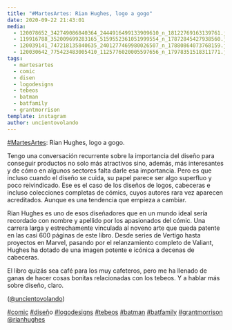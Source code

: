 ```yaml
---
title: "#MartesArtes: Rian Hughes, logo a gogo"
date: 2020-09-22 21:43:01
media: 
  - 120078652_342749086840364_2444916499133909610_n_18122769163139761.jpg
  - 119916788_352009699283165_5159552361051999554_n_17872845427938560.jpg
  - 120039141_747218135840635_2401277469980026507_n_17880864073768159.jpg
  - 120030642_775423483005410_1125776020005597656_n_17978351518311771.jpg
tags: 
  - martesartes
  - comic
  - disen
  - logodesigns
  - tebeos
  - batman
  - batfamily
  - grantmorrison
template: instagram
author: uncientovolando
---
```


[#MartesArtes](/tags/martesartes): Rian Hughes, logo a gogo.

Tengo una conversación recurrente sobre la importancia del diseño para conseguir productos no solo más atractivos sino, además, más interesantes y de cómo en algunos sectores falta darle esa importancia. Pero es que incluso cuando el diseño se cuida, su papel parece ser algo superfluo y poco reivindicado. Ese es el caso de los diseños de logos, cabeceras e incluso colecciones completas de cómics, cuyos autores rara vez aparecen acreditados. Aunque es una tendencia que empieza a cambiar.

Rian Hughes es uno de esos diseñadores que en un mundo ideal sería recordado con nombre y apellido por los apasionados del cómic. Una carrera larga y estrechamente vinculada al noveno arte que queda patente en las casi 600 páginas de este libro.
Desde series de Vertigo hasta proyectos en Marvel, pasando por el relanzamiento completo de Valiant, Hughes ha dotado de una imagen potente e icónica a decenas de cabeceras.

El libro quizás sea café para los muy cafeteros, pero me ha llenado de ganas de hacer cosas bonitas relacionadas con los tebeos. Y a hablar más sobre diseño, claro.

([@uncientovolando](https://instagram.com/uncientovolando))

[#comic](/tags/comic) [#disen](/tags/disen)̃o [#logodesigns](/tags/logodesigns) [#tebeos](/tags/tebeos) [#batman](/tags/batman) [#batfamily](/tags/batfamily) [#grantmorrison](/tags/grantmorrison) [@rianhughes](https://instagram.com/rianhughes)
